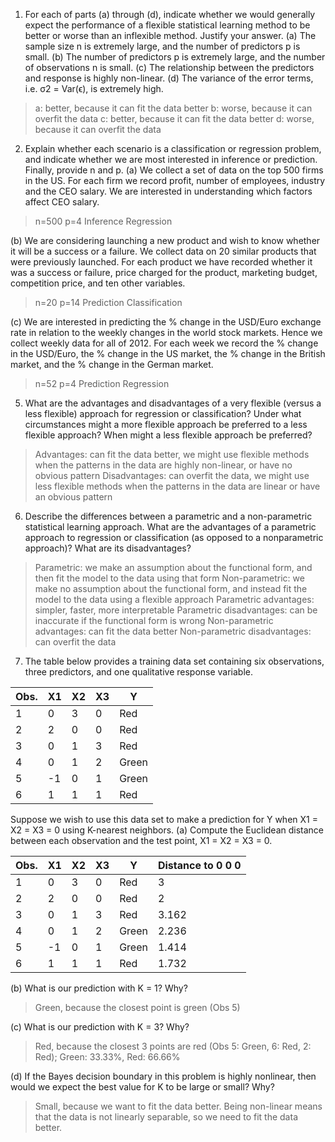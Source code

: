 1. For each of parts (a) through (d), indicate whether we would generally
   expect the performance of a flexible statistical learning method to be
   better or worse than an inflexible method. Justify your answer.
   (a) The sample size n is extremely large, and the number of predictors p is small.
   (b) The number of predictors p is extremely large, and the number
   of observations n is small.
   (c) The relationship between the predictors and response is highly
   non-linear.
   (d) The variance of the error terms, i.e. σ2 = Var(ϵ), is extremely
   high.

> a: better, because it can fit the data better
> b: worse, because it can overfit the data
> c: better, because it can fit the data better
> d: worse, because it can overfit the data

2. Explain whether each scenario is a classification or regression problem, and indicate whether we are most interested
   in inference or prediction. Finally, provide n and p.
   (a) We collect a set of data on the top 500 firms in the US. For each
   firm we record profit, number of employees, industry and the
   CEO salary. We are interested in understanding which factors
   affect CEO salary.

> n=500 p=4
> Inference
> Regression

(b) We are considering launching a new product and wish to know
whether it will be a success or a failure. We collect data on 20
similar products that were previously launched. For each product we have recorded whether it was a success or failure,
price
charged for the product, marketing budget, competition price,
and ten other variables.

> n=20 p=14
> Prediction
> Classification

(c) We are interested in predicting the % change in the USD/Euro
exchange rate in relation to the weekly changes in the world
stock markets. Hence we collect weekly data for all of 2012. For
each week we record the % change in the USD/Euro, the %
change in the US market, the % change in the British market,
and the % change in the German market.

> n=52 p=4
> Prediction
> Regression

5. What are the advantages and disadvantages of a very flexible (versus
   a less flexible) approach for regression or classification? Under what
   circumstances might a more flexible approach be preferred to a less
   flexible approach? When might a less flexible approach be preferred?

> Advantages: can fit the data better, we might use flexible methods when the patterns in the data are highly
> non-linear, or have no obvious pattern
> Disadvantages: can overfit the data, we might use less flexible methods when the patterns in the data are linear or
> have an obvious pattern

6. Describe the differences between a parametric and a non-parametric
   statistical learning approach. What are the advantages of a parametric approach to regression or classification (as
   opposed to a nonparametric approach)?
   What are its disadvantages?

> Parametric: we make an assumption about the functional form, and then fit the model to the data using that form
> Non-parametric: we make no assumption about the functional form, and instead fit the model to the data using a
> flexible approach
> Parametric advantages: simpler, faster, more interpretable
> Parametric disadvantages: can be inaccurate if the functional form is wrong
> Non-parametric advantages: can fit the data better
> Non-parametric disadvantages: can overfit the data

7. The table below provides a training data set containing six observations, three predictors, and one qualitative
   response variable.

| Obs. | X1 | X2 | X3 | Y     |
|------|----|----|----|-------|
| 1    | 0  | 3  | 0  | Red   |
| 2    | 2  | 0  | 0  | Red   |
| 3    | 0  | 1  | 3  | Red   |
| 4    | 0  | 1  | 2  | Green |
| 5    | -1 | 0  | 1  | Green |
| 6    | 1  | 1  | 1  | Red   |

Suppose we wish to use this data set to make a prediction for Y when X1 = X2 = X3 = 0 using K-nearest neighbors.
(a) Compute the Euclidean distance between each observation and the test point, X1 = X2 = X3 = 0.

| Obs. | X1 | X2 | X3 | Y     | Distance to 0 0 0 |
|------|----|----|----|-------|-------------------|
| 1    | 0  | 3  | 0  | Red   | 3                 |
| 2    | 2  | 0  | 0  | Red   | 2                 |
| 3    | 0  | 1  | 3  | Red   | 3.162             |
| 4    | 0  | 1  | 2  | Green | 2.236             |
| 5    | -1 | 0  | 1  | Green | 1.414             |
| 6    | 1  | 1  | 1  | Red   | 1.732             |

(b) What is our prediction with K = 1? Why?

> Green, because the closest point is green (Obs 5)

(c) What is our prediction with K = 3? Why?

> Red, because the closest 3 points are red (Obs 5: Green, 6: Red, 2: Red); Green: 33.33%, Red: 66.66%

(d) If the Bayes decision boundary in this problem is highly nonlinear, then would we expect the best value for K to be
large or small? Why?

> Small, because we want to fit the data better. Being non-linear means that the data is not linearly separable, so we
> need to fit the data better.

